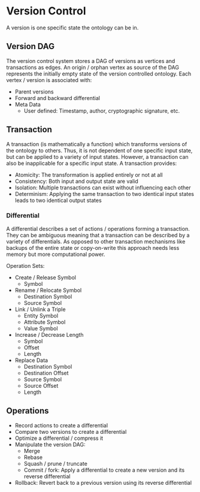 # Version Control
A version is one specific state the ontology can be in.


## Version DAG
The version control system stores a DAG of versions as vertices and transactions as edges.
An origin / orphan vertex as source of the DAG represents the initially empty state of the version controlled ontology.
Each vertex / version is associated with:
- Parent versions
- Forward and backward differential
- Meta Data
    - User defined: Timestamp, author, cryptographic signature, etc.


## Transaction
A transaction (is mathematically a function) which transforms versions of the ontology to others.
Thus, it is not dependent of one specific input state, but can be applied to a variety of input states.
However, a transaction can also be inapplicable for a specific input state.
A transaction provides:
- Atomicity: The transformation is applied entirely or not at all
- Consistency: Both input and output state are valid
- Isolation: Multiple transactions can exist without influencing each other
- Determinism: Applying the same transaction to two identical input states leads to two identical output states

### Differential
A differential describes a set of actions / operations forming a transaction.
They can be ambiguous meaning that a transaction can be described by a variety of differentials.
As opposed to other transaction mechanisms like backups of the entire state or copy-on-write this approach needs less memory but more computational power.

Operation Sets:
- Create / Release Symbol
    - Symbol
- Rename / Relocate Symbol
    - Destination Symbol
    - Source Symbol
- Link / Unlink a Triple
    - Entity Symbol
    - Attribute Symbol
    - Value Symbol
- Increase / Decrease Length
    - Symbol
    - Offset
    - Length
- Replace Data
    - Destination Symbol
    - Destination Offset
    - Source Symbol
    - Source Offset
    - Length


## Operations
- Record actions to create a differential
- Compare two versions to create a differential
- Optimize a differential / compress it
- Manipulate the version DAG:
    - Merge
    - Rebase
    - Squash / prune / truncate
    - Commit / fork: Apply a differential to create a new version and its reverse differential
- Rollback: Revert back to a previous version using its reverse differential

